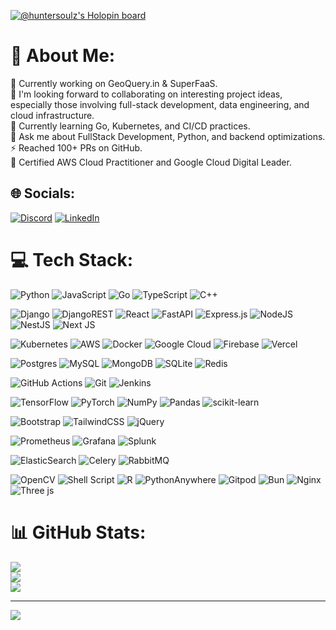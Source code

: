 [![@huntersoulz's Holopin board](https://holopin.me/huntersoulz)](https://holopin.io/@huntersoulz)

# 💫 About Me:
🔭 Currently working on GeoQuery.in & SuperFaaS.<br>
👯 I'm looking forward to collaborating on interesting project ideas, especially those involving full-stack development, data engineering, and cloud infrastructure.<br>
🌱 Currently learning Go, Kubernetes, and CI/CD practices.<br>
💬 Ask me about FullStack Development, Python, and backend optimizations.<br>
⚡ Reached 100+ PRs on GitHub.<br>
🏅 Certified AWS Cloud Practitioner and Google Cloud Digital Leader.<br>



## 🌐 Socials:
[![Discord](https://img.shields.io/badge/Discord-%237289DA.svg?logo=discord&logoColor=white)](https://discord.gg/huntersoulz) [![LinkedIn](https://img.shields.io/badge/LinkedIn-%230077B5.svg?logo=linkedin&logoColor=white)](https://linkedin.com/in/jaykum4r) 

# 💻 Tech Stack:
![Python](https://img.shields.io/badge/python-3670A0?style=for-the-badge&logo=python&logoColor=ffdd54) 
![JavaScript](https://img.shields.io/badge/javascript-%23323330.svg?style=for-the-badge&logo=javascript&logoColor=%23F7DF1E) 
![Go](https://img.shields.io/badge/go-%2300ADD8.svg?style=for-the-badge&logo=go&logoColor=white) 
![TypeScript](https://img.shields.io/badge/typescript-%23007ACC.svg?style=for-the-badge&logo=typescript&logoColor=white) 
![C++](https://img.shields.io/badge/c++-%2300599C.svg?style=for-the-badge&logo=c%2B%2B&logoColor=white) 

![Django](https://img.shields.io/badge/django-%23092E20.svg?style=for-the-badge&logo=django&logoColor=white) 
![DjangoREST](https://img.shields.io/badge/DJANGO-REST-ff1709?style=for-the-badge&logo=django&logoColor=white&color=ff1709&labelColor=gray) 
![React](https://img.shields.io/badge/react-%2320232a.svg?style=for-the-badge&logo=react&logoColor=%2361DAFB) 
![FastAPI](https://img.shields.io/badge/FastAPI-005571?style=for-the-badge&logo=fastapi) 
![Express.js](https://img.shields.io/badge/express.js-%23404d59.svg?style=for-the-badge&logo=express&logoColor=%2361DAFB) 
![NodeJS](https://img.shields.io/badge/node.js-6DA55F?style=for-the-badge&logo=node.js&logoColor=white) 
![NestJS](https://img.shields.io/badge/nestjs-%23E0234E.svg?style=for-the-badge&logo=nestjs&logoColor=white) 
![Next JS](https://img.shields.io/badge/Next-black?style=for-the-badge&logo=next.js&logoColor=white) 

![Kubernetes](https://img.shields.io/badge/kubernetes-%23326ce5.svg?style=for-the-badge&logo=kubernetes&logoColor=white) 
![AWS](https://img.shields.io/badge/AWS-%23FF9900.svg?style=for-the-badge&logo=amazon-aws&logoColor=white) 
![Docker](https://img.shields.io/badge/docker-%230db7ed.svg?style=for-the-badge&logo=docker&logoColor=white) 
![Google Cloud](https://img.shields.io/badge/GoogleCloud-%234285F4.svg?style=for-the-badge&logo=google-cloud&logoColor=white) 
![Firebase](https://img.shields.io/badge/firebase-%23039BE5.svg?style=for-the-badge&logo=firebase) 
![Vercel](https://img.shields.io/badge/vercel-%23000000.svg?style=for-the-badge&logo=vercel&logoColor=white) 

![Postgres](https://img.shields.io/badge/postgres-%23316192.svg?style=for-the-badge&logo=postgresql&logoColor=white) 
![MySQL](https://img.shields.io/badge/mysql-4479A1.svg?style=for-the-badge&logo=mysql&logoColor=white) 
![MongoDB](https://img.shields.io/badge/MongoDB-%234ea94b.svg?style=for-the-badge&logo=mongodb&logoColor=white) 
![SQLite](https://img.shields.io/badge/sqlite-%2307405e.svg?style=for-the-badge&logo=sqlite&logoColor=white) 
![Redis](https://img.shields.io/badge/redis-%23DD0031.svg?style=for-the-badge&logo=redis&logoColor=white) 

![GitHub Actions](https://img.shields.io/badge/github%20actions-%232671E5.svg?style=for-the-badge&logo=githubactions&logoColor=white) 
![Git](https://img.shields.io/badge/git-%23F05033.svg?style=for-the-badge&logo=git&logoColor=white) 
![Jenkins](https://img.shields.io/badge/jenkins-%232C5263.svg?style=for-the-badge&logo=jenkins&logoColor=white) 

![TensorFlow](https://img.shields.io/badge/TensorFlow-%23FF6F00.svg?style=for-the-badge&logo=TensorFlow&logoColor=white) 
![PyTorch](https://img.shields.io/badge/PyTorch-%23EE4C2C.svg?style=for-the-badge&logo=PyTorch&logoColor=white) 
![NumPy](https://img.shields.io/badge/numpy-%23013243.svg?style=for-the-badge&logo=numpy&logoColor=white) 
![Pandas](https://img.shields.io/badge/pandas-%23150458.svg?style=for-the-badge&logo=pandas&logoColor=white) 
![scikit-learn](https://img.shields.io/badge/scikit--learn-%23F7931E.svg?style=for-the-badge&logo=scikit-learn&logoColor=white) 

![Bootstrap](https://img.shields.io/badge/bootstrap-%238511FA.svg?style=for-the-badge&logo=bootstrap&logoColor=white) 
![TailwindCSS](https://img.shields.io/badge/tailwindcss-%2338B2AC.svg?style=for-the-badge&logo=tailwind-css&logoColor=white) 
![jQuery](https://img.shields.io/badge/jquery-%230769AD.svg?style=for-the-badge&logo=jquery&logoColor=white) 

![Prometheus](https://img.shields.io/badge/Prometheus-E6522C?style=for-the-badge&logo=Prometheus&logoColor=white) 
![Grafana](https://img.shields.io/badge/grafana-%23F46800.svg?style=for-the-badge&logo=grafana&logoColor=white) 
![Splunk](https://img.shields.io/badge/splunk-%23000000.svg?style=for-the-badge&logo=splunk&logoColor=white) 

![ElasticSearch](https://img.shields.io/badge/-ElasticSearch-005571?style=for-the-badge&logo=elasticsearch) 
![Celery](https://img.shields.io/badge/celery-%23a9cc54.svg?style=for-the-badge&logo=celery&logoColor=ddf4a4) 
![RabbitMQ](https://img.shields.io/badge/rabbitmq-FF6600?style=for-the-badge&logo=rabbitmq&logoColor=white) 

![OpenCV](https://img.shields.io/badge/opencv-%23white.svg?style=for-the-badge&logo=opencv&logoColor=white) 
![Shell Script](https://img.shields.io/badge/shell_script-%23121011.svg?style=for-the-badge&logo=gnu-bash&logoColor=white) 
![R](https://img.shields.io/badge/r-%23276DC3.svg?style=for-the-badge&logo=r&logoColor=white) 
![PythonAnywhere](https://img.shields.io/badge/pythonanywhere-%232F9FD7.svg?style=for-the-badge&logo=pythonanywhere&logoColor=151515) 
![Gitpod](https://img.shields.io/badge/gitpod-f06611.svg?style=for-the-badge&logo=gitpod&logoColor=white) 
![Bun](https://img.shields.io/badge/Bun-%23000000.svg?style=for-the-badge&logo=bun&logoColor=white) 
![Nginx](https://img.shields.io/badge/nginx-%23009639.svg?style=for-the-badge&logo=nginx&logoColor=white) 
![Three js](https://img.shields.io/badge/threejs-black?style=for-the-badge&logo=three.js&logoColor=white)

# 📊 GitHub Stats:
  
![](https://github-readme-stats.vercel.app/api?username=35C4n0r&theme=dark&hide_border=false&include_all_commits=true&count_private=true)<br/>
![](https://github-readme-streak-stats.herokuapp.com/?user=35C4n0r&theme=dark&hide_border=false)<br/>
![](https://github-readme-stats.vercel.app/api/top-langs/?username=35C4n0r&theme=dark&hide_border=false&include_all_commits=true&count_private=true&layout=compact)

---
[![](https://visitcount.itsvg.in/api?id=35C4n0r&icon=0&color=0)](https://visitcount.itsvg.in)
<!-- Proudly created with GPRM ( https://gprm.itsvg.in ) -->
